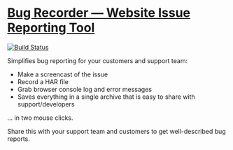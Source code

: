 # [Bug Recorder — Website Issue Reporting Tool](https://chrome.google.com/webstore/detail/bug-recorder/kielfocekgmlnkdpibcedkofgafkkppg)

[![Build Status](https://travis-ci.com/juvirez/bug-recorder.svg?branch=master)](https://travis-ci.com/juvirez/bug-recorder)

Simplifies bug reporting for your customers and support team:
- Make a screencast of the issue
- Record a HAR file
- Grab browser console log and error messages
- Saves everything in a single archive that is easy to share with support/developers

... in two mouse clicks.

Share this with your support team and customers to get well-described bug reports.
